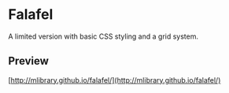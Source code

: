 # Falafel
A limited version with basic CSS styling and a grid system.

## Preview

[http://mlibrary.github.io/falafel/](http://mlibrary.github.io/falafel/)


